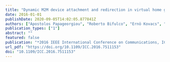 ```yaml
---
title: "Dynamic M2M device attachment and redirection in virtual home gateway environments"
date: 2016-01-01
publishDate: 2020-09-05T14:02:05.877841Z
authors: ["Apostolos Papageorgiou", "Roberto Bifulco", "Ernö Kovacs", "Hans-Jörg Kolbe"]
publication_types: ["1"]
abstract: ""
featured: false
publication: "*2016 IEEE International Conference on Communications, ICC 2016, Kuala Lumpur, Malaysia, May 22-27, 2016*"
url_pdf: "https://doi.org/10.1109/ICC.2016.7511153"
doi: "10.1109/ICC.2016.7511153"
---
```


